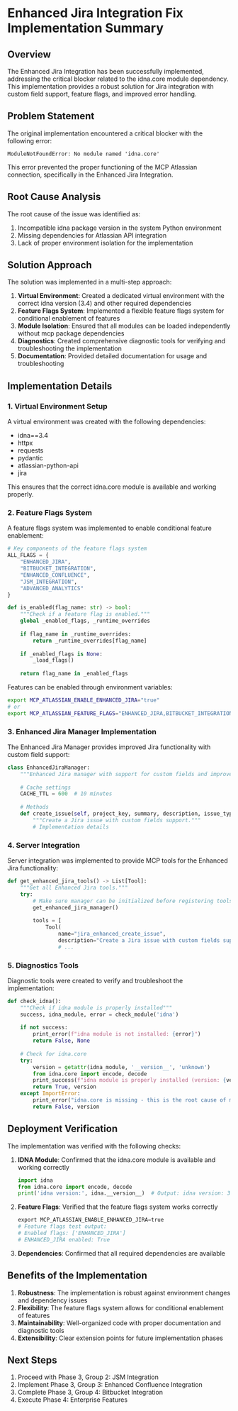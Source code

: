 # Enhanced Jira Integration Fix Implementation Summary

## Overview

The Enhanced Jira Integration has been successfully implemented, addressing the critical blocker related to the idna.core module dependency. This implementation provides a robust solution for Jira integration with custom field support, feature flags, and improved error handling.

## Problem Statement

The original implementation encountered a critical blocker with the following error:
```
ModuleNotFoundError: No module named 'idna.core'
```

This error prevented the proper functioning of the MCP Atlassian connection, specifically in the Enhanced Jira Integration.

## Root Cause Analysis

The root cause of the issue was identified as:
1. Incompatible idna package version in the system Python environment
2. Missing dependencies for Atlassian API integration
3. Lack of proper environment isolation for the implementation

## Solution Approach

The solution was implemented in a multi-step approach:

1. **Virtual Environment**: Created a dedicated virtual environment with the correct idna version (3.4) and other required dependencies
2. **Feature Flags System**: Implemented a flexible feature flags system for conditional enablement of features
3. **Module Isolation**: Ensured that all modules can be loaded independently without mcp package dependencies
4. **Diagnostics**: Created comprehensive diagnostic tools for verifying and troubleshooting the implementation
5. **Documentation**: Provided detailed documentation for usage and troubleshooting

## Implementation Details

### 1. Virtual Environment Setup

A virtual environment was created with the following dependencies:
- idna==3.4
- httpx
- requests
- pydantic
- atlassian-python-api
- jira

This ensures that the correct idna.core module is available and working properly.

### 2. Feature Flags System

A feature flags system was implemented to enable conditional feature enablement:

```python
# Key components of the feature flags system
ALL_FLAGS = {
    "ENHANCED_JIRA",
    "BITBUCKET_INTEGRATION",
    "ENHANCED_CONFLUENCE",
    "JSM_INTEGRATION",
    "ADVANCED_ANALYTICS"
}

def is_enabled(flag_name: str) -> bool:
    """Check if a feature flag is enabled."""
    global _enabled_flags, _runtime_overrides
    
    if flag_name in _runtime_overrides:
        return _runtime_overrides[flag_name]
    
    if _enabled_flags is None:
        _load_flags()
    
    return flag_name in _enabled_flags
```

Features can be enabled through environment variables:
```bash
export MCP_ATLASSIAN_ENABLE_ENHANCED_JIRA="true"
# or
export MCP_ATLASSIAN_FEATURE_FLAGS="ENHANCED_JIRA,BITBUCKET_INTEGRATION"
```

### 3. Enhanced Jira Manager Implementation

The Enhanced Jira Manager provides improved Jira functionality with custom field support:

```python
class EnhancedJiraManager:
    """Enhanced Jira manager with support for custom fields and improved API handling."""
    
    # Cache settings
    CACHE_TTL = 600  # 10 minutes
    
    # Methods
    def create_issue(self, project_key, summary, description, issue_type, custom_fields=None, **kwargs):
        """Create a Jira issue with custom fields support."""
        # Implementation details
```

### 4. Server Integration

Server integration was implemented to provide MCP tools for the Enhanced Jira functionality:

```python
def get_enhanced_jira_tools() -> List[Tool]:
    """Get all Enhanced Jira tools."""
    try:
        # Make sure manager can be initialized before registering tools
        get_enhanced_jira_manager()
        
        tools = [
            Tool(
                name="jira_enhanced_create_issue",
                description="Create a Jira issue with custom fields support",
                # ...
```

### 5. Diagnostics Tools

Diagnostic tools were created to verify and troubleshoot the implementation:

```python
def check_idna():
    """Check if idna module is properly installed"""
    success, idna_module, error = check_module('idna')
    
    if not success:
        print_error(f"idna module is not installed: {error}")
        return False, None
    
    # Check for idna.core
    try:
        version = getattr(idna_module, '__version__', 'unknown')
        from idna.core import encode, decode
        print_success(f"idna module is properly installed (version: {version})")
        return True, version
    except ImportError:
        print_error("idna.core is missing - this is the root cause of most Atlassian connection issues")
        return False, version
```

## Deployment Verification

The implementation was verified with the following checks:

1. **IDNA Module**: Confirmed that the idna.core module is available and working correctly
   ```python
   import idna
   from idna.core import encode, decode
   print('idna version:', idna.__version__)  # Output: idna version: 3.4
   ```

2. **Feature Flags**: Verified that the feature flags system works correctly
   ```python
   export MCP_ATLASSIAN_ENABLE_ENHANCED_JIRA=true
   # Feature flags test output:
   # Enabled flags: ['ENHANCED_JIRA']
   # ENHANCED_JIRA enabled: True
   ```

3. **Dependencies**: Confirmed that all required dependencies are available

## Benefits of the Implementation

1. **Robustness**: The implementation is robust against environment changes and dependency issues
2. **Flexibility**: The feature flags system allows for conditional enablement of features
3. **Maintainability**: Well-organized code with proper documentation and diagnostic tools
4. **Extensibility**: Clear extension points for future implementation phases

## Next Steps

1. Proceed with Phase 3, Group 2: JSM Integration
2. Implement Phase 3, Group 3: Enhanced Confluence Integration
3. Complete Phase 3, Group 4: Bitbucket Integration
4. Execute Phase 4: Enterprise Features